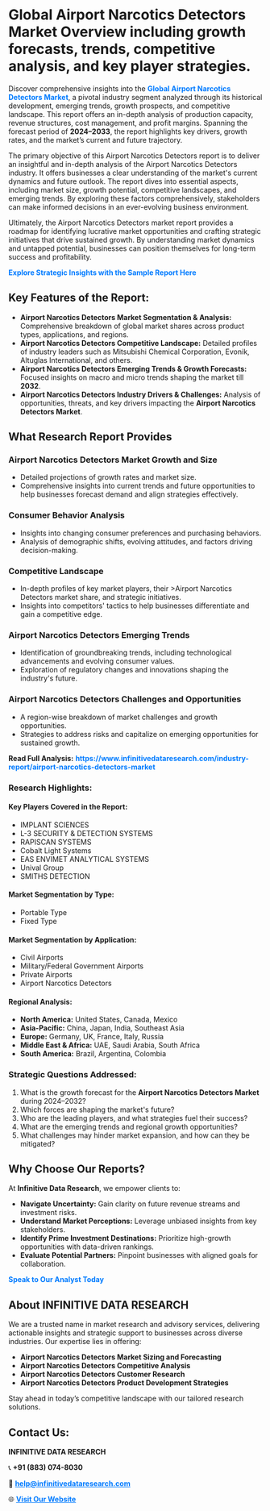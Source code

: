 <h1>Global Airport Narcotics Detectors Market Overview including growth forecasts, trends, competitive analysis, and key player strategies.</h1>
<p>
Discover comprehensive insights into the 
<a href="https://www.infinitivedataresearch.com/industry-report/airport-narcotics-detectors-market" rel="dofollow" style="color: #007BFF; text-decoration: none;"><strong>Global Airport Narcotics Detectors Market</strong></a>, a pivotal industry segment analyzed through its historical development, emerging trends, growth prospects, and competitive landscape. This report offers an in-depth analysis of production capacity, revenue structures, cost management, and profit margins. Spanning the forecast period of <strong>2024–2033</strong>, the report highlights key drivers, growth rates, and the market’s current and future trajectory.
</p>
<p>
The primary objective of this Airport Narcotics Detectors report is to deliver an insightful and in-depth analysis of the Airport Narcotics Detectors industry. It offers businesses a clear understanding of the market's current dynamics and future outlook. The report dives into essential aspects, including market size, growth potential, competitive landscapes, and emerging trends. By exploring these factors comprehensively, stakeholders can make informed decisions in an ever-evolving business environment.
</p>
<p>
Ultimately, the Airport Narcotics Detectors market report provides a roadmap for identifying lucrative market opportunities and crafting strategic initiatives that drive sustained growth. By understanding market dynamics and untapped potential, businesses can position themselves for long-term success and profitability.
</p>
<p>
<a href="https://www.infinitivedataresearch.com/request-sample/reportId=112038" style="color: #007BFF; text-decoration: none;"><strong>Explore Strategic Insights with the Sample Report Here</strong></a>
</p>

<h2>Key Features of the Report:</h2>
<ul>
<li><strong>Airport Narcotics Detectors Market Segmentation & Analysis:</strong> Comprehensive breakdown of global market shares across product types, applications, and regions.</li>
<li><strong>Airport Narcotics Detectors Competitive Landscape:</strong> Detailed profiles of industry leaders such as Mitsubishi Chemical Corporation, Evonik, Altuglas International, and others.</li>
<li><strong>Airport Narcotics Detectors Emerging Trends & Growth Forecasts:</strong> Focused insights on macro and micro trends shaping the market till <strong>2032</strong>.</li>
<li><strong>Airport Narcotics Detectors Industry Drivers & Challenges:</strong> Analysis of opportunities, threats, and key drivers impacting the <strong>Airport Narcotics Detectors Market</strong>.</li>
</ul>

<h2>What Research Report Provides</h2>
<h3>Airport Narcotics Detectors Market Growth and Size</h3>
<ul>
<li>Detailed projections of growth rates and market size.</li>
<li>Comprehensive insights into current trends and future opportunities to help businesses forecast demand and align strategies effectively.</li>
</ul>

<h3>Consumer Behavior Analysis</h3>
<ul>
<li>Insights into changing consumer preferences and purchasing behaviors.</li>
<li>Analysis of demographic shifts, evolving attitudes, and factors driving decision-making.</li>
</ul>

<h3>Competitive Landscape</h3>
<ul>
<li>In-depth profiles of key market players, their >Airport Narcotics Detectors market share, and strategic initiatives.</li>
<li>Insights into competitors' tactics to help businesses differentiate and gain a competitive edge.</li>
</ul>

<h3>Airport Narcotics Detectors Emerging Trends</h3>
<ul>
<li>Identification of groundbreaking trends, including technological advancements and evolving consumer values.</li>
<li>Exploration of regulatory changes and innovations shaping the industry's future.</li>
</ul>

<h3>Airport Narcotics Detectors Challenges and Opportunities</h3>
<ul>
<li>A region-wise breakdown of market challenges and growth opportunities.</li>
<li>Strategies to address risks and capitalize on emerging opportunities for sustained growth.</li>
</ul>
<p><strong>Read Full Analysis:</strong> <a href="https://www.infinitivedataresearch.com/industry-report/airport-narcotics-detectors-market" rel="dofollow" style="color: #007BFF; text-decoration: none;"><strong>https://www.infinitivedataresearch.com/industry-report/airport-narcotics-detectors-market</strong></a></p>
<h3>Research Highlights:</h3>
<h4>Key Players Covered in the Report:</h4>
<ul><li>IMPLANT SCIENCES</li><li>L-3 SECURITY &amp; DETECTION SYSTEMS</li><li>RAPISCAN SYSTEMS</li><li>Cobalt Light Systems</li><li>EAS ENVIMET ANALYTICAL SYSTEMS</li><li>Unival Group</li><li>SMITHS DETECTION</li></ul>
<h4>Market Segmentation by Type:</h4>
<ul><li>Portable Type</li><li>Fixed Type</li></ul>
<h4>Market Segmentation by Application:</h4>
<ul><li>Civil Airports</li><li>Military/Federal Government Airports</li><li>Private Airports</li><li>Airport Narcotics Detectors</li></ul>

<h4>Regional Analysis:</h4>
<ul>
<li><strong>North America:</strong> United States, Canada, Mexico</li>
<li><strong>Asia-Pacific:</strong> China, Japan, India, Southeast Asia</li>
<li><strong>Europe:</strong> Germany, UK, France, Italy, Russia</li>
<li><strong>Middle East & Africa:</strong> UAE, Saudi Arabia, South Africa</li>
<li><strong>South America:</strong> Brazil, Argentina, Colombia</li>
</ul>

<h3>Strategic Questions Addressed:</h3>
<ol>
<li>What is the growth forecast for the <strong>Airport Narcotics Detectors Market</strong> during 2024–2032?</li>
<li>Which forces are shaping the market's future?</li>
<li>Who are the leading players, and what strategies fuel their success?</li>
<li>What are the emerging trends and regional growth opportunities?</li>
<li>What challenges may hinder market expansion, and how can they be mitigated?</li>
</ol>

<h2>Why Choose Our Reports?</h2>
<p>At <strong>Infinitive Data Research</strong>, we empower clients to:</p>
<ul>
<li><strong>Navigate Uncertainty:</strong> Gain clarity on future revenue streams and investment risks.</li>
<li><strong>Understand Market Perceptions:</strong> Leverage unbiased insights from key stakeholders.</li>
<li><strong>Identify Prime Investment Destinations:</strong> Prioritize high-growth opportunities with data-driven rankings.</li>
<li><strong>Evaluate Potential Partners:</strong> Pinpoint businesses with aligned goals for collaboration.</li>
</ul>
<p><a href="https://www.infinitivedataresearch.com/industry-report/airport-narcotics-detectors-market" rel="dofollow" style="color: #007BFF; text-decoration: none;"><strong>Speak to Our Analyst Today</strong></a></p>

<h2>About INFINITIVE DATA RESEARCH</h2>
<p>We are a trusted name in market research and advisory services, delivering actionable insights and strategic support to businesses across diverse industries. Our expertise lies in offering:</p>
<ul>
<li><strong>Airport Narcotics Detectors Market Sizing and Forecasting</strong></li>
<li><strong>Airport Narcotics Detectors Competitive Analysis</strong></li>
<li><strong>Airport Narcotics Detectors Customer Research</strong></li>
<li><strong>Airport Narcotics Detectors Product Development Strategies</strong></li>
</ul>
<p>Stay ahead in today’s competitive landscape with our tailored research solutions.</p>

<h2>Contact Us:</h2>
<p><strong>INFINITIVE DATA RESEARCH</strong></p>
<p>📞 <strong>+91 (883) 074-8030</strong></p>
<p>📧 <strong><a href="mailto:help@infinitivedataresearch.com" style="color: #007BFF;">help@infinitivedataresearch.com</a></strong></p>
<p>🌐 <strong><a href="https://www.infinitivedataresearch.com" rel="dofollow" style="color: #007BFF;">Visit Our Website</a></strong></p>